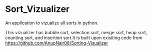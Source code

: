 # Sort_Vizualizer
An application to vizualize all sorts in python.

This vizualizer has bubble sort, selection sort, merge sort, heap sort, counting sort, and insertion sort.It is built upon exisiting code from https://github.com/AnupNair08/Sorting-Visualizer
